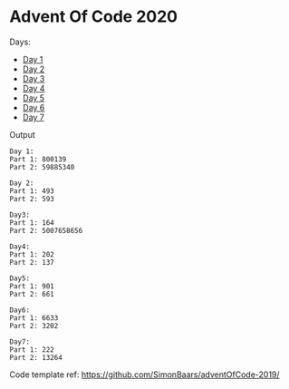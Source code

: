 # Advent Of Code 2020

Days:
- [Day 1](https://github.com/amit3992/aoc-2020/blob/master/src/main/java/com/amit/aoc/days/Day1.java)
- [Day 2](https://github.com/amit3992/aoc-2020/blob/master/src/main/java/com/amit/aoc/days/Day2.java)
- [Day 3](https://github.com/amit3992/aoc-2020/blob/master/src/main/java/com/amit/aoc/days/Day3.java)
- [Day 4](https://github.com/amit3992/aoc-2020/blob/master/src/main/java/com/amit/aoc/days/Day4.java)
- [Day 5](https://github.com/amit3992/aoc-2020/blob/master/src/main/java/com/amit/aoc/days/Day5.java)
- [Day 6](https://github.com/amit3992/aoc-2020/blob/master/src/main/java/com/amit/aoc/days/Day6.java)
- [Day 7](https://github.com/amit3992/aoc-2020/blob/master/src/main/java/com/amit/aoc/days/Day7.java)

Output
```
Day 1:
Part 1: 800139
Part 2: 59885340

Day 2:
Part 1: 493
Part 2: 593

Day3:
Part 1: 164
Part 2: 5007658656

Day4:
Part 1: 202
Part 2: 137

Day5:
Part 1: 901
Part 2: 661

Day6:
Part 1: 6633
Part 2: 3202

Day7:
Part 1: 222
Part 2: 13264
```

Code template ref: https://github.com/SimonBaars/adventOfCode-2019/
